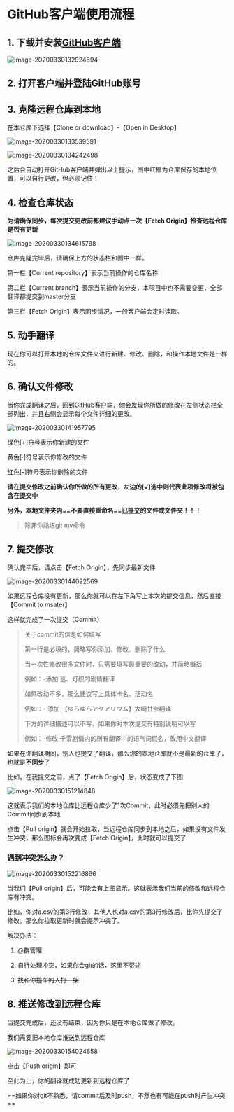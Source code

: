 # GitHub客户端使用流程

## 1. 下载并安装[GitHub客户端](https://desktop.github.com/)

![image-20200330132924894](guide/1-1.png)



## 2. 打开客户端并登陆GitHub账号



## 3. 克隆远程仓库到本地

在本仓库下选择【Clone or download】-【Open in Desktop】

![image-20200330133539591](guide/3-1.png)

![image-20200330134242498](guide/3-2.png)

之后会自动打开GitHub客户端并弹出以上提示，图中红框为仓库保存的本地位置，可以自行更改，但必须记住！



## 4. 检查仓库状态

**为请确保同步，每次提交更改前都建议手动点一次【Fetch Origin】检查远程仓库是否有更新**

![image-20200330134615768](guide/4-1.png)

仓库克隆完毕后，请确保上方的状态栏和图中一样。

第一栏【Current repository】表示当前操作的仓库名称

第二栏【Current branch】表示当前操作的分支，本项目中也不需要变更，全部翻译都提交到master分支

第三栏【Fetch Origin】表示同步情况，一般客户端会定时读取。



## 5. 动手翻译

现在你可以打开本地的仓库文件夹进行新建、修改、删除，和操作本地文件是一样的。



## 6. 确认文件修改

当你完成翻译之后，回到GitHub客户端，你会发现你所做的修改在左侧状态栏全部列出，并且右侧会显示每个文件详细的更改。

![image-20200330141957795](guide/6-1.png)

绿色[+]符号表示你新建的文件

黄色[·]符号表示你修改的文件

红色[-]符号表示你删除的文件

**请在提交修改之前确认你所做的所有更改，左边的[√]选中则代表此项修改将被包含在提交中**

**另外，本地文件夹内==不要直接重命名==<u>已提交</u>的文件或文件夹！！！**

> 除非你熟练git mv命令



## 7. 提交修改

确认完毕后，请点击【Fetch Origin】，先同步最新文件

![image-20200330144022569](guide/7-1.png)

如果远程仓库没有更新，那么你就可以在左下角写上本次的提交信息，然后直接【Commit to msater】

这样就完成了一次提交（Commit）

> 关于commit的信息如何填写
>
> 第一行是必填的，简略写你添加、修改、删除了什么
>
> 当一次性修改很多文件时，只需要填写最重要的改动，并简略概括
>
> 例如：-添加 巡、灯织的剧情翻译
>
> 如果改动不多，那么建议写上具体卡名、活动名
>
> 例如：- 添加 【ゆらゆらアクアリウム】大崎甘奈翻译
>
> 下方的详细描述可以不写，如果你对本次提交有特别说明可以写
>
> 例如：-修改 千雪剧情内的所有翻译中的语气词假名，改用中文翻译
>
> 

如果在你翻译期间，别人也提交了翻译，那么你的本地仓库就不是最新的仓库了，也就是**不同步**了

比如，在我提交之前，点了【Fetch Origin】后，状态变成了下图

![image-20200330151214848](guide/7-2.png)

这就表示我们的本地仓库比远程仓库少了1次Commit，此时必须先把别人的Commit同步到本地

点击【Pull origin】就会开始拉取，当远程仓库同步到本地之后，如果没有文件发生冲突，那么图标会再次变成【Fetch Origin】，此时就可以提交了



### 遇到冲突怎么办？

![image-20200330152216866](guide/7-3.png)

当我们【Pull origin】后，可能会有上图显示。这就表示我们当前的修改和远程仓库有冲突。

比如，你对a.csv的第3行修改，其他人也对a.csv的第3行修改后，比你先提交了修改。那么你拉取更新时就会提示冲突了。

解决办法：

1. @群管理

2. 自行处理冲突，如果你会git的话，这里不赘述

3. ~~找和你撞车的人打一架~~

   

## 8. 推送修改到远程仓库

当提交完成后，还没有结束，因为你只是在本地仓库做了修改。

我们需要把本地仓库推送到远程仓库

![image-20200330154024658](guide/8-1.png)

点击【Push origin】即可

至此为止，你的翻译就成功更新到远程仓库了

==如果你对git不熟悉，请commit后及时push，不然也有可能在push时产生冲突==